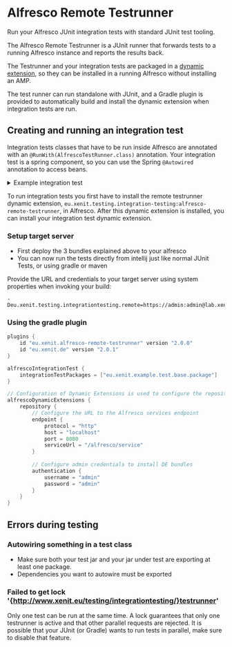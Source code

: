 # Alfresco Remote Testrunner

Run your Alfresco JUnit integration tests with standard JUnit test tooling.

The Alfresco Remote Testrunner is a JUnit runner that forwards tests to a running Alfresco instance and reports the results back.

The Testrunner and your integration tests are packaged in a [dynamic extension](https://github.com/xenit-eu/dynamic-extensions-for-alfresco),
so they can be installed in a running Alfresco without installing an AMP.

The test runner can run standalone with JUnit, and a Gradle plugin is provided to automatically build and install the dynamic extension when integration tests are run.

## Creating and running an integration test

Integration tests classes that have to be run inside Alfresco are annotated with an `@RunWith(AlfrescoTestRunner.class)` annotation.
Your integration test is a spring component, so you can use the Spring `@Autowired` annotation to access beans.

<details>
<summary>Example integration test</summary>

```java
import eu.xenit.testing.integrationtesting.runner.AlfrescoTestRunner;
import org.alfresco.service.cmr.repository.NodeRef;
import org.alfresco.service.cmr.model.FileFolderService;
import org.alfresco.repo.transaction.RetryingTransactionHelper;
import org.alfresco.model.ContentModel;
import org.junit.runner.RunWith;
import org.junit.Test;
import org.springframework.beans.factory.annotation.Autowired;

@RunWith(AlfrescoTestRunner.class)
public class AlfrescoIntegrationTest {
    @Autowired
    public FileFolderService fileFolderService;
    
    @Test
    public void testCreateNode() {
        NodeRef createdNode = transactionHelper.doInTransaction(() -> {
            NodeRef sharedFolder = repository.getSharedHome();
            return fileFolderService.create(sharedFolder, "integrationTest", ContentModel.TYPE_FOLDER).getNodeRef();
        }, false, true);
        
        assertNotNull(createdNode);
    }
}
```

</details>

To run integration tests you first have to install the remote testrunner dynamic extension, `eu.xenit.testing.integration-testing:alfresco-remote-testrunner`, in Alfresco.
After this dynamic extension is installed, you can install your integration test dynamic extension.

### Setup target server

- First deploy the 3 bundles explained above to your alfresco
- You can now run the tests directly from intellij just like normal JUnit Tests, or using gradle or maven

Provide the URL and credentials to your target server using system properties when invoking your build:

```
-Deu.xenit.testing.integrationtesting.remote=https://admin:admin@lab.xenit.eu/alfresco/service
```

### Using the gradle plugin

```groovy
plugins {
    id "eu.xenit.alfresco-remote-testrunner" version "2.0.0"
    id "eu.xenit.de" version "2.0.1"
}

alfrescoIntegrationTest {
    integrationTestPackages = ["eu.xenit.example.test.base.package"]
}

// Configuration of Dynamic Extensions is used to configure the repository
alfrescoDynamicExtensions {
    repository {
        // Configure the URL to the Alfresco services endpoint
        endpoint {
            protocol = "http"
            host = "localhost"
            port = 8080
            serviceUrl = "/alfresco/service"
        }
        
        // Configure admin credentials to install DE bundles
        authentication {
            username = "admin"
            password = "admin"
        }
    }
}
```


## Errors during testing

### Autowiring something in a test class

 * Make sure both your test jar and your jar under test are exporting at least one package.
 * Dependencies you want to autowire must be exported

### Failed to get lock '{http://www.xenit.eu/testing/integrationtesting/}testrunner'

Only one test can be run at the same time. A lock guarantees that only one testrunner is active and that other parallel requests
are rejected.
It is possible that your JUnit (or Gradle) wants to run tests in parallel, make sure to disable that feature.

